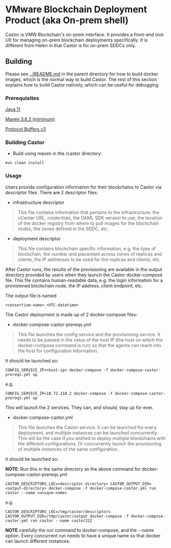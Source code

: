 # VMware Blockchain Deployment Product (aka On-prem shell)

Castor is VMW Blockchain's on-prem interface. It provides a front-end (not UI) for managing
on-prem blockchain deployments specifically. It is different from Helen in that Castor is
for on-prem SDDCs only.

## Building

Please see [../README.md](README.md) in the parent directory for how
to build docker images, which is the normal way to build Castor. The
rest of this section explains how to build Castor natively, which can
be useful for debugging.

### Prerequisites

[Java 11](https://adoptopenjdk.net/)

[Maven 3.6.3 (minimum)](https://maven.apache.org/)

[Protocol Buffers v3](https://developers.google.com/protocol-buffers/docs/proto)

### Building Castor

  * Build using maven in the /castor directory:
```
mvn clean install
```

### Usage

Users provide configuration information for their blockchains to Castor via _descriptor_ files. 
There are 2 descriptor files:
- infrastructure descriptor
> This file contains information that pertains to the infrastructure: the vCenter URL, credentials, 
> the DAML SDK version to use, the location of the docker registry from where to pull images for the blockchain
> nodes, the zones defined in the SDDC, etc.

- deployment descriptor 
> This file contains blockchain specific information, e.g. the type of blockchain, the number and placement across
> zones of replicas and clients, the IP addresses to be used for the replicas and clients, etc.

After Castor runs, the results of the provisioning are available in the output directory provided by users when
they launch the Castor docker-compose file. This file contains human-readable data, e.g. the login information
for a provisioned blockchain node, the IP address, client endpoint, etc.  

The output file is named 
```
<consortium-name>_<UTC-datetime>
```

The Castor deployment is made up of 2 docker-compose files:

- docker-compose-castor-prereqs.yml
> This file launches the config service and the provisioning service. It needs to be passed in
> the value of the host IP (the host on which the docker-compose command is run) so that the agents
> can reach into the host for configuration information.

It should be launched so:

```
CONFIG_SERVICE_IP=<host-ip> docker-compose -f docker-compose-castor-prereqs.yml up
```

e.g.
```
CONFIG_SERVICE_IP=10.72.218.2 docker-compose -f docker-compose-castor-prereqs.yml up
```


This will launch the 2 services. They can, and should, stay up for ever.
 
- docker-compose-castor.yml
> This file launches the Castor service. It can be launched for every deployment, and multiple
> instances can be launched concurrently. This will be the case if you wished to deploy multiple blockchains with the
> different configurations. Or concurrently launch the provisioning of multiple instances of the same configuration.

It should be launched so:

**NOTE**: Run this in the same directory as the above command for docker-compose-castor-prereqs.yml

```
CASTOR_DESCRIPTORS_LOC=<descriptor-directory> CASTOR_OUTPUT_DIR=<output-directory> docker-compose -f docker-compose-castor.yml run castor --name <unique-name>
```

e.g.

```
CASTOR_DESCRIPTORS_LOC=/tmp/castor/descriptors CASTOR_OUTPUT_DIR=/tmp/castor/output docker-compose -f docker-compose-castor.yml run castor --name castor222
```

**NOTE** carefully the _run_ command to docker-compose, and the _--name_ option. Every concurrent run needs to 
have a unique name so that docker can launch different instances.
